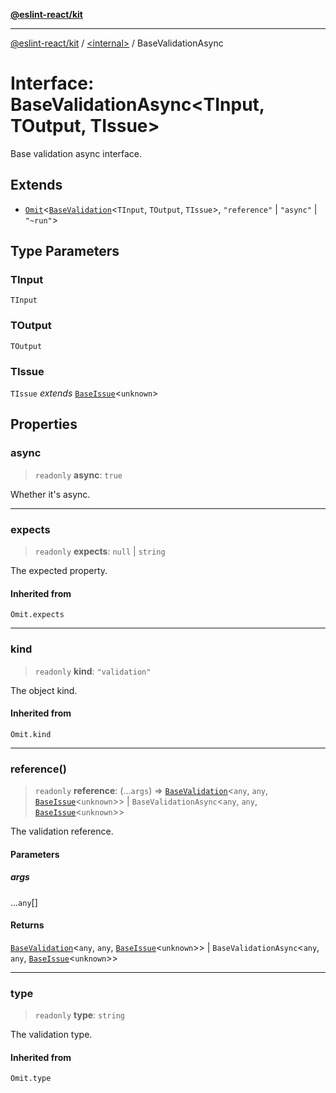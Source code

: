 [**@eslint-react/kit**](../../README.md)

***

[@eslint-react/kit](../../README.md) / [\<internal\>](../README.md) / BaseValidationAsync

# Interface: BaseValidationAsync\<TInput, TOutput, TIssue\>

Base validation async interface.

## Extends

- [`Omit`](../type-aliases/Omit.md)\<[`BaseValidation`](BaseValidation.md)\<`TInput`, `TOutput`, `TIssue`\>, `"reference"` \| `"async"` \| `"~run"`\>

## Type Parameters

### TInput

`TInput`

### TOutput

`TOutput`

### TIssue

`TIssue` *extends* [`BaseIssue`](BaseIssue.md)\<`unknown`\>

## Properties

### async

> `readonly` **async**: `true`

Whether it's async.

***

### expects

> `readonly` **expects**: `null` \| `string`

The expected property.

#### Inherited from

`Omit.expects`

***

### kind

> `readonly` **kind**: `"validation"`

The object kind.

#### Inherited from

`Omit.kind`

***

### reference()

> `readonly` **reference**: (...`args`) => [`BaseValidation`](BaseValidation.md)\<`any`, `any`, [`BaseIssue`](BaseIssue.md)\<`unknown`\>\> \| `BaseValidationAsync`\<`any`, `any`, [`BaseIssue`](BaseIssue.md)\<`unknown`\>\>

The validation reference.

#### Parameters

##### args

...`any`[]

#### Returns

[`BaseValidation`](BaseValidation.md)\<`any`, `any`, [`BaseIssue`](BaseIssue.md)\<`unknown`\>\> \| `BaseValidationAsync`\<`any`, `any`, [`BaseIssue`](BaseIssue.md)\<`unknown`\>\>

***

### type

> `readonly` **type**: `string`

The validation type.

#### Inherited from

`Omit.type`
